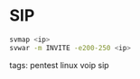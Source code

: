# SIP

```bash cheat sip enumerate
svmap <ip>
svwar -m INVITE -e200-250 <ip>
```

tags: pentest linux voip sip
